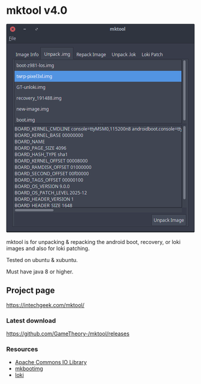 # mktool v4.0

![image](tools/menu.png)

mktool is for unpacking & repacking the android boot,
recovery, or loki images and also for loki patching.

Tested on ubuntu & xubuntu.

Must have java 8 or higher.

## Project page

<https://intechgeek.com/mktool/>

### Latest download

<https://github.com/GameTheory-/mktool/releases>

### Resources

- [Apache Commons IO Library](https://mvnrepository.com/artifact/commons-io/commons-io)
- [mkbootimg](https://github.com/osm0sis/mkbootimg)
- [loki](https://github.com/djrbliss/loki)
